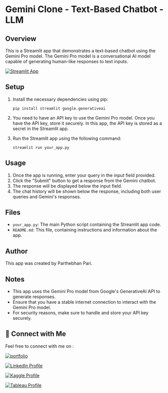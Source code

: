 # **Gemini Clone - Text-Based Chatbot - LLM**

## Overview

This is a Streamlit app that demonstrates a text-based chatbot using the Gemini Pro model. The Gemini Pro model is a conversational AI model capable of generating human-like responses to text inputs.

[![Streamlit App](https://img.shields.io/badge/Streamlit_App_-Gemini_clone-ff69b4.svg?style=for-the-badge&logo=Streamlit)](https://3ztdgwfmqmhhekbckcuadc.streamlit.app/)


## Setup

1. Install the necessary dependencies using pip:
    ```
    pip install streamlit google.generativeai
    ```

2. You need to have an API key to use the Gemini Pro model. Once you have the API key, store it securely. In this app, the API key is stored as a secret in the Streamlit app.

3. Run the Streamlit app using the following command:
    ```
    streamlit run your_app.py
    ```

## Usage

1. Once the app is running, enter your query in the input field provided.
2. Click the "Submit" button to get a response from the Gemini chatbot.
3. The response will be displayed below the input field.
4. The chat history will be shown below the response, including both user queries and Gemini's responses.

## Files

- `your_app.py`: The main Python script containing the Streamlit app code.
- `README.md`: This file, containing instructions and information about the app.

## Author

This app was created by Parthebhan Pari.

## Notes

- This app uses the Gemini Pro model from Google's GenerativeAI API to generate responses.
- Ensure that you have a stable internet connection to interact with the Gemini Pro model.
- For security reasons, make sure to handle and store your API key securely.


## **🔗 Connect with Me**

Feel free to connect with me on :

[![portfolio](https://img.shields.io/badge/my_portfolio-000?style=for-the-badge&logo=ko-fi&logoColor=white)](https://parthebhan143.wixsite.com/datainsights)

[![LinkedIn Profile](https://img.shields.io/badge/LinkedIn_Profile-000?style=for-the-badge&logo=linkedin&logoColor=white)](https://www.linkedin.com/in/parthebhan)

[![Kaggle Profile](https://img.shields.io/badge/Kaggle_Profile-000?style=for-the-badge&logo=kaggle&logoColor=white)](https://www.kaggle.com/parthebhan)

[![Tableau Profile](https://img.shields.io/badge/Tableau_Profile-000?style=for-the-badge&logo=tableau&logoColor=white)](https://public.tableau.com/app/profile/parthebhan.pari/vizzes)

